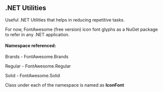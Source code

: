 ## .NET Utilities

Useful .NET Utilities that helps in reducing repetitive tasks.

For now, FontAwesome (free version) icon font glyphs as a NuGet package to refer in any .NET application.

#### Namespace referenced:

Brands - FontAwesome.Brands

Regular - FontAwesome.Regular

Solid - FontAwesome.Solid

Class under each of the namespace is named as **IconFont**
